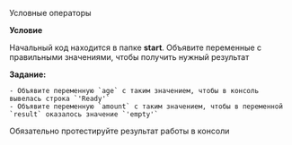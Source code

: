 Условные операторы

**Условие**

Начальный код находится в папке **start**. Объявите переменные с правильными значениями, чтобы получить нужный результат

**Задание:**

    - Объявите переменную `age` с таким значением, чтобы в консоль вывелась строка `'Ready'`
    - Объявите переменную `amount` с таким значением, чтобы в переменной `result` оказалось значение `'empty'`

Обязательно протестируйте результат работы в консоли